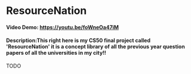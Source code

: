 # ResourceNation
#### Video Demo:  https://youtu.be/foWneOa47iM
#### Description:This right here is my CS50 final project called 'ResourceNation' it is a concept library of all the previous year question papers of all the universities in my city!!
TODO
